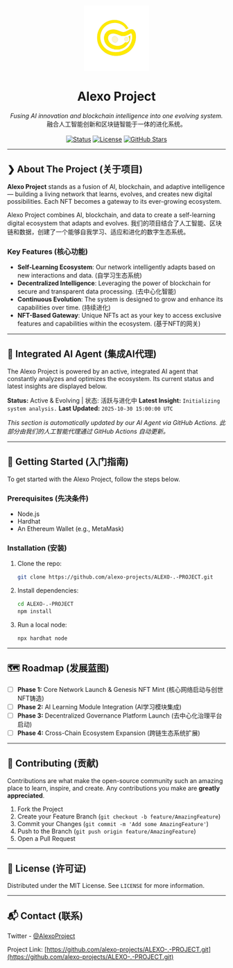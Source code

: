 <p align="center">
  <img src="assets/logo.png" alt="Alexo Project Logo" width="150"/>
</p>

<h1 align="center">Alexo Project</h1>

<p align="center">
  <em>Fusing AI innovation and blockchain intelligence into one evolving system.</em>
  <br/>
  融合人工智能创新和区块链智能于一体的进化系统。
  <br/><br/>
  <a href="#"><img src="https://img.shields.io/badge/status-evolving-blue?style=for-the-badge" alt="Status"></a>
  <a href="#"><img src="https://img.shields.io/badge/license-MIT-green?style=for-the-badge" alt="License"></a>
  <a href="[https://github.com/alexo-projects/ALEXO-.-PROJECT](https://github.com/alexo-projects/ALEXO-.-PROJECT.git)"><img src="https://img.shields.io/github/stars/alexo-projects/ALEXO-.-PROJECT?style=for-the-badge" alt="GitHub Stars"></a>
</p>

---

## ❯ About The Project (关于项目)

**Alexo Project** stands as a fusion of AI, blockchain, and adaptive intelligence — building a living network that learns, evolves, and creates new digital possibilities. Each NFT becomes a gateway to its ever-growing ecosystem.

Alexo Project combines AI, blockchain, and data to create a self-learning digital ecosystem that adapts and evolves. 我们的项目结合了人工智能、区块链和数据，创建了一个能够自我学习、适应和进化的数字生态系统。

### Key Features (核心功能)
- **Self-Learning Ecosystem**: Our network intelligently adapts based on new interactions and data. (自学习生态系统)
- **Decentralized Intelligence**: Leveraging the power of blockchain for secure and transparent data processing. (去中心化智能)
- **Continuous Evolution**: The system is designed to grow and enhance its capabilities over time. (持续进化)
- **NFT-Based Gateway**: Unique NFTs act as your key to access exclusive features and capabilities within the ecosystem. (基于NFT的网关)

---

## 🧠 Integrated AI Agent (集成AI代理)

The Alexo Project is powered by an active, integrated AI agent that constantly analyzes and optimizes the ecosystem. Its current status and latest insights are displayed below.

<!-- AI_STATUS_START -->
**Status:** Active & Evolving | 状态: 活跃与进化中
**Latest Insight:** `Initializing system analysis.`
**Last Updated:** `2025-10-30 15:00:00 UTC`
<!-- AI_STATUS_END -->

*This section is automatically updated by our AI Agent via GitHub Actions. 此部分由我们的人工智能代理通过 GitHub Actions 自动更新。*

---

## 🚀 Getting Started (入门指南)

To get started with the Alexo Project, follow the steps below.

### Prerequisites (先决条件)
- Node.js
- Hardhat
- An Ethereum Wallet (e.g., MetaMask)

### Installation (安装)
1.  Clone the repo:
    ```sh
    git clone https://github.com/alexo-projects/ALEXO-.-PROJECT.git
    ```
2.  Install dependencies:
    ```sh
    cd ALEXO-.-PROJECT
    npm install
    ```
3.  Run a local node:
    ```sh
    npx hardhat node
    ```

---

## 🗺️ Roadmap (发展蓝图)

-   [ ] **Phase 1:** Core Network Launch & Genesis NFT Mint (核心网络启动与创世NFT铸造)
-   [ ] **Phase 2:** AI Learning Module Integration (AI学习模块集成)
-   [ ] **Phase 3:** Decentralized Governance Platform Launch (去中心化治理平台启动)
-   [ ] **Phase 4:** Cross-Chain Ecosystem Expansion (跨链生态系统扩展)

---

## 🤝 Contributing (贡献)

Contributions are what make the open-source community such an amazing place to learn, inspire, and create. Any contributions you make are **greatly appreciated**.

1.  Fork the Project
2.  Create your Feature Branch (`git checkout -b feature/AmazingFeature`)
3.  Commit your Changes (`git commit -m 'Add some AmazingFeature'`)
4.  Push to the Branch (`git push origin feature/AmazingFeature`)
5.  Open a Pull Request

---

## 📜 License (许可证)

Distributed under the MIT License. See `LICENSE` for more information.

---

## 📬 Contact (联系)

Twitter - [@AlexoProject](https://x.com/AlexoProject)

Project Link: [https://github.com/alexo-projects/ALEXO-.-PROJECT.git](https://github.com/alexo-projects/ALEXO-.-PROJECT.git)
